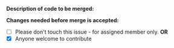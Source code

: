 **Description of code to be merged:**

**Changes needed before merge is accepted:**

* [ ] Please don't touch this issue - for assigned member only.
**OR**
* [X] Anyone welcome to contribute